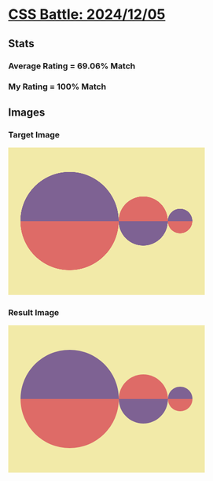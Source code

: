 # [CSS Battle: 2024/12/05](https://cssbattle.dev/play/q7WJY8CGPdVUIJJQSb3W)

## Stats

### Average Rating = 69.06% Match

### My Rating = 100% Match

## Images

### Target Image

![](./images/target.png)

### Result Image

![](./images/result.png)
